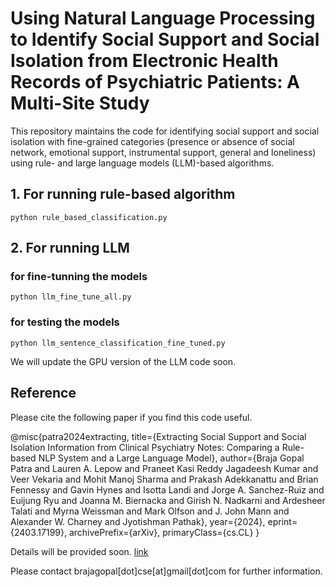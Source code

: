 # Using Natural Language Processing to Identify  Social Support and Social Isolation from Electronic Health Records of Psychiatric Patients: A Multi-Site Study

This repository maintains the code for identifying social support and social isolation with fine-grained categories (presence or absence of social network, emotional support, instrumental support, general and loneliness) using rule- and large language models (LLM)-based algorithms. 

## 1. For running rule-based algorithm
	python rule_based_classification.py

## 2. For running LLM 

### for fine-tunning the models
	python llm_fine_tune_all.py

### for testing the models
	python llm_sentence_classification_fine_tuned.py

We will update the GPU version of the LLM code soon. 


## Reference

Please cite the following paper if you find this code useful.

@misc{patra2024extracting,
      title={Extracting Social Support and Social Isolation Information from Clinical Psychiatry Notes: Comparing a Rule-based NLP System and a Large Language Model}, 
      author={Braja Gopal Patra and Lauren A. Lepow and Praneet Kasi Reddy Jagadeesh Kumar and Veer Vekaria and Mohit Manoj Sharma and Prakash Adekkanattu and Brian Fennessy and Gavin Hynes and Isotta Landi and Jorge A. Sanchez-Ruiz and Euijung Ryu and Joanna M. Biernacka and Girish N. Nadkarni and Ardesheer Talati and Myrna Weissman and Mark Olfson and J. John Mann and Alexander W. Charney and Jyotishman Pathak},
      year={2024},
      eprint={2403.17199},
      archivePrefix={arXiv},
      primaryClass={cs.CL}
}

Details will be provided soon. [link](https://github.com/brajagopalcse/SISU)

Please contact brajagopal[dot]cse[at]gmail[dot]com for further information. 

